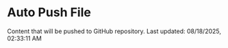 # Auto Push File

Content that will be pushed to GitHub repository.
Last updated: 08/18/2025, 02:33:11 AM
